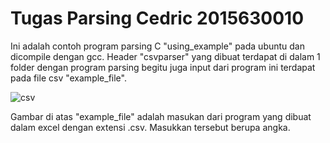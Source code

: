 # Tugas Parsing Cedric 2015630010
Ini adalah contoh program parsing C "using_example" pada ubuntu dan dicompile dengan gcc. Header "csvparser" yang dibuat terdapat di dalam 1 folder dengan program parsing begitu juga input dari program ini terdapat pada file csv "example_file".

![csv](https://user-images.githubusercontent.com/17801070/34302895-955e42c0-e765-11e7-8ef9-f5c0224e6e37.png)

Gambar di atas "example_file" adalah masukan dari program yang dibuat dalam excel dengan extensi .csv. Masukkan tersebut berupa angka.


